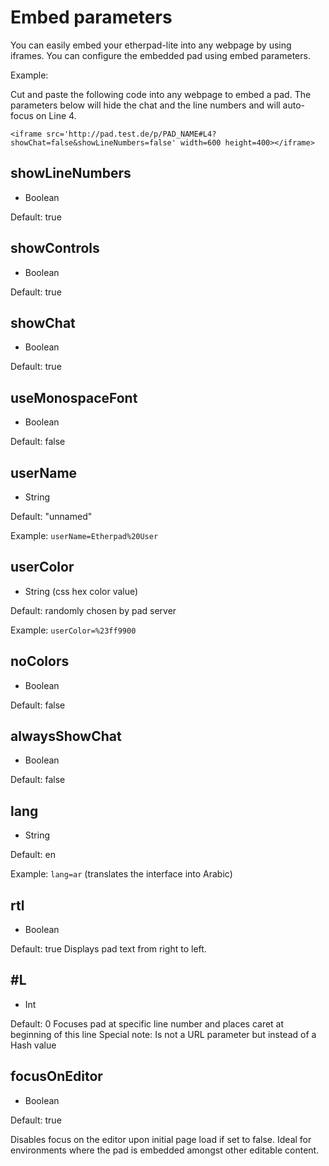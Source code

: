 # Embed parameters
You can easily embed your etherpad-lite into any webpage by using iframes. You can configure the embedded pad using embed parameters.

Example:

Cut and paste the following code into any webpage to embed a pad. The parameters below will hide the chat and the line numbers and will auto-focus on Line 4.

```
<iframe src='http://pad.test.de/p/PAD_NAME#L4?showChat=false&showLineNumbers=false' width=600 height=400></iframe>
```

## showLineNumbers
 * Boolean

Default: true

## showControls
 * Boolean

Default: true

## showChat
 * Boolean

Default: true

## useMonospaceFont
 * Boolean

Default: false

## userName
 * String

Default: "unnamed"

Example: `userName=Etherpad%20User`

## userColor
 * String (css hex color value)

Default: randomly chosen by pad server

Example: `userColor=%23ff9900`

## noColors
 * Boolean

Default: false

## alwaysShowChat
 * Boolean

Default: false

## lang
 * String

Default: en

Example: `lang=ar` (translates the interface into Arabic)

## rtl
 * Boolean

Default: true
Displays pad text from right to left.

## #L
 * Int

Default: 0
Focuses pad at specific line number and places caret at beginning of this line
Special note: Is not a URL parameter but instead of a Hash value

## focusOnEditor
 * Boolean

Default: true

Disables focus on the editor upon initial page load if set to false. Ideal for
environments where the pad is embedded amongst other editable content.
